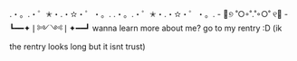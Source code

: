.・。.・゜✭・.・✫・゜・。. .・。.・゜✭・.・✫・゜・。.
          - 🐚୭ ˚○◦˚.˚◦○˚ ୧🦖 - 
┗━━✦❘༻༺❘✦━━┛
wanna learn more about me? go to my rentry :D
(ik the rentry looks long but it isnt trust)
